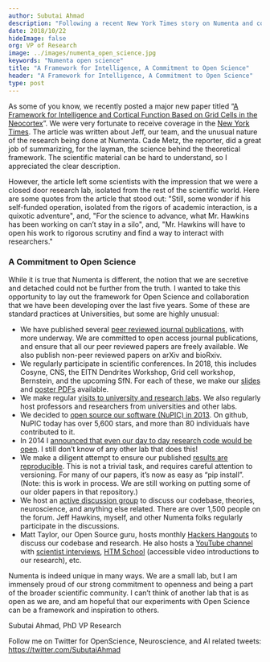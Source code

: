 ```yaml
---
author: Subutai Ahmad
description: "Following a recent New York Times story on Numenta and co-founder Jeff Hawkins, VP of Research Subutai Ahmad lays out Numenta's framework for Open Science and collaboration that the company has been developing over the last five years. Read the blog to learn about Numenta's practices, some of which are standard practices at Universities and some of which are highly unusual."
date: 2018/10/22   
hideImage: false
org: VP of Research
image: ../images/numenta_open_science.jpg
keywords: "Numenta open science"
title: "A Framework for Intelligence, A Commitment to Open Science"
header: "A Framework for Intelligence, A Commitment to Open Science"
type: post
---
```


As some of you know, we recently posted a major new paper titled “[A Framework for Intelligence and Cortical Function Based on Grid Cells in the Neocortex](/neuroscience-research/research-publications/papers/a-framework-for-intelligence-and-cortical-function-based-on-grid-cells-in-the-neocortex/)”. We were very fortunate to receive coverage in the [New York Times](https://www.nytimes.com/2018/10/14/technology/jeff-hawkins-brain-research.html). The article was written about Jeff, our team, and the unusual nature of the research being done at Numenta. Cade Metz, the reporter, did a great job of summarizing, for the layman, the science behind the theoretical framework. The scientific material can be hard to understand, so I appreciated the clear description.

However, the article left some scientists with the impression that we were a closed door research lab, isolated from the rest of the scientific world. Here are some quotes from the article that stood out:  "Still, some wonder if his self-funded operation, isolated from the rigors of academic interaction, is a quixotic adventure", and, "For the science to advance, what Mr. Hawkins has been working on can’t stay in a silo", and, "Mr. Hawkins will have to open his work to rigorous scrutiny and find a way to interact with researchers."

### A Commitment to Open Science
While it is true that Numenta is different, the notion that we are secretive and detached could not be further from the truth. I wanted to take this opportunity to lay out the framework for Open Science and collaboration that we have been developing over the last five years. Some of these are standard practices at Universities, but some are highly unusual:

* We have published several [peer reviewed journal publications](/neuroscience-research/research-publications/papers/), with more underway. We are committed to open access journal publications, and ensure that all our peer reviewed papers are freely available. We also publish non-peer reviewed papers on arXiv and bioRxiv.
* We regularly participate in scientific conferences. In 2018, this includes Cosyne, CNS, the EITN Dendrites Workshop, Grid cell workshop, Bernstein, and the upcoming SfN. For each of these, we make our [slides](https://www.slideshare.net/numenta) and [poster PDFs](/neuroscience-research/research-publications/posters/) available.
* We make regular [visits to university and research labs](/company/events/). We also regularly host professors and researchers from universities and other labs.
* We decided to [open source our software (NuPIC) in 2013](https://numenta.org/blog/2013/06/03/introducing-nupic/). On github, NuPIC today has over 5,600 stars, and more than 80 individuals have contributed to it.
* In 2014 I [announced that even our day to day research code would be open](/blog/2014/09/17/increasing-research-transparency/). I still don’t know of any other lab that does this!
* We make a diligent attempt to ensure our published [results are reproducible](https://github.com/numenta/htmpapers). This is not a trivial task, and requires careful attention to versioning. For many of our papers, it’s now as easy as “pip install”. (Note: this is work in process. We are still working on putting some of our older papers in that repository.)
* We host an [active discussion group](https://discourse.numenta.org) to discuss our codebase, theories, neuroscience, and anything else related. There are over 1,500 people on the forum. Jeff Hawkins, myself, and other Numenta folks regularly participate in the discussions.
* Matt Taylor, our Open Source guru, hosts monthly [Hackers Hangouts](https://discourse.numenta.org/c/other-topics/talks-and-events) to discuss our codebase and research. He also hosts a [YouTube channel](https://www.youtube.com/HTMSchool) with [scientist interviews](https://www.youtube.com/playlist?list=PL3yXMgtrZmDrzFUcO01dM_5bdej3NYK0G), [HTM School](https://numenta.org/htm-school/) (accessible video introductions to our research), etc.

Numenta is indeed unique in many ways. We are a small lab, but I am immensely proud of our strong commitment to openness and being a part of the broader scientific community. I can’t think of another lab that is as open as we are, and am hopeful that our experiments with Open Science can be a framework and inspiration to others.

Subutai Ahmad, PhD
VP Research

Follow me on Twitter for OpenScience, Neuroscience, and AI related tweets: https://twitter.com/SubutaiAhmad
